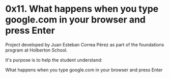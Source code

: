 # 0x11. What happens when you type google.com in your browser and press Enter

Project developed by Juan Esteban Correa Pérez as part of the foundations program at Holberton School.

It's purpose is to help the student understand:

What happens when you type google.com in your browser and press Enter<br />

